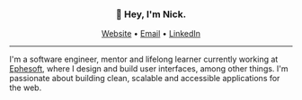 <h3 align="center">👋 Hey, I'm Nick.</h3>

<p align="center">
  <a href="https://nickmeriano.com/">Website</a> •
  <a href="mailto:nicmeriano@gmail.com">Email</a> •
  <a href="https://twitter.com/frontstuff_io](https://www.linkedin.com/in/nicholas-meriano-0a1a8b183/)">LinkedIn</a>
</p>

---

I'm a software engineer, mentor and lifelong learner currently working at [Ephesoft](https://www.ephesoft.com/), where I design and build user interfaces, among other things. I'm passionate about building clean, scalable and accessible applications for the web.
